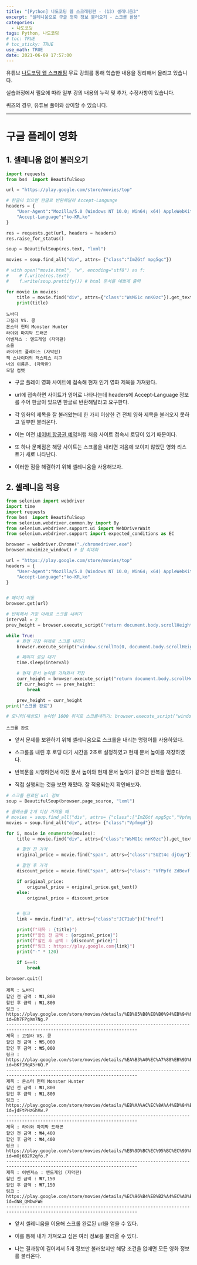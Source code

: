 ```yaml
---
title: "[Python] 나도코딩 웹 스크래핑편 - (13) 셀레니움3"
excerpt: "셀레니움으로 구글 영화 정보 불러오기 - 스크롤 활용"
categories: 
  - 나도코딩
tags: Python, 나도코딩
# toc: TRUE
# toc_sticky: TRUE
use_math: TRUE
date: 2021-06-09 17:57:00
---
```


유튜브 [나도코딩 웹 스크래핑](https://www.youtube.com/watch?v=yQ20jZwDjTE&t=17499s) 무료 강의를 통해 학습한 내용을 정리해서 올리고 있습니다.

실습과정에서 필요에 따라 일부 강의 내용의 누락 및 추가, 수정사항이 있습니다.

퀴즈의 경우, 유튜브 풀이와 상이할 수 있습니다.

---


# 구글 플레이 영화

## 1. 셀레니움 없이 불러오기


```python
import requests
from bs4  import BeautifulSoup

url = "https://play.google.com/store/movies/top"

# 한글이 있으면 한글로 반환해달라 Accept-Language
headers = {
    "User-Agent":"Mozilla/5.0 (Windows NT 10.0; Win64; x64) AppleWebKit/537.36 (KHTML, like Gecko) Chrome/88.0.4324.104 Safari/537.36",
    "Accept-Language":"ko-KR,ko"
}

res = requests.get(url, headers = headers)
res.raise_for_status()

soup = BeautifulSoup(res.text, "lxml")

movies = soup.find_all("div", attrs= {"class":"ImZGtf mpg5gc"})

# with open("movie.html", "w", encoding="utf8") as f:
#    # f.write(res.text)
#    f.write(soup.prettify()) # html 문서를 예쁘게 출력

for movie in movies:
    title = movie.find("div", attrs={"class":"WsMG1c nnK0zc"}).get_text()
    print(title)
```

    노바디
    고질라 VS. 콩
    몬스터 헌터 Monster Hunter
    라야와 마지막 드래곤
    어벤져스 : 엔드게임 (자막판)
    소울
    콰이어트 플레이스 (자막판)
    잭 스나이더의 저스티스 리그
    너의 이름은. (자막판)
    모탈 컴뱃
    

- 구글 플레이 영화 사이트에 접속해 현재 인기 영화 제목을 가져왔다.


- url에 접속하면 사이트가 영어로 나타나는데 headers에 Accept-Language 정보를 주어 한글이 있으면 한글로 반환해달라고 요구한다.


- 각 영화의 제목을 잘 불러왔는데 한 가지 이상한 건 전체 영화 제목을 불러오지 못하고 일부만 불러온다.


- 이는 이전 [네이버 항공권 예약](https://romg2.github.io/%EB%82%98%EB%8F%84%EC%BD%94%EB%94%A9/nado_web_12_%EC%85%80%EB%A0%88%EB%8B%88%EC%9B%80_%EB%84%A4%EC%9D%B4%EB%B2%84-%ED%95%AD%EA%B3%B5%EA%B6%8C/)처럼 처음 사이트 접속시 로딩이 있기 때문이다.


- 또 하나 문제점은 해당 사이트는 스크롤을 내리면 처음에 보이지 않았던 영화 리스트가 새로 나타난다.


- 이러한 점을 해결하기 위해 셀레니움을 사용해보자.

## 2. 셀레니움 적용


```python
from selenium import webdriver
import time
import requests
from bs4  import BeautifulSoup
from selenium.webdriver.common.by import By
from selenium.webdriver.support.ui import WebDriverWait
from selenium.webdriver.support import expected_conditions as EC

browser = webdriver.Chrome("./chromedriver.exe")
browser.maximize_window() # 창 최대화

url = "https://play.google.com/store/movies/top"
headers = {
    "User-Agent":"Mozilla/5.0 (Windows NT 10.0; Win64; x64) AppleWebKit/537.36 (KHTML, like Gecko) Chrome/88.0.4324.104 Safari/537.36",
    "Accept-Language":"ko-KR,ko"
}


# 페이지 이동
browser.get(url)

# 반복해서 가장 아래로 스크롤 내리기
interval = 2
prev_height = browser.execute_script("return document.body.scrollHeight")

while True:
    # 화면 가장 아래로 스크롤 내리기
    browser.execute_script("window.scrollTo(0, document.body.scrollHeight)")

    # 페이지 로딩 대기
    time.sleep(interval)

    # 현재 문서 높이를 가져와서 저장
    curr_height = browser.execute_script("return document.body.scrollHeight")
    if curr_height == prev_height:
        break

    prev_height = curr_height
print("스크롤 완료")

# 모니터(해상도) 높이인 1600 위치로 스크롤내리기: browser.execute_script("window.scrollTo(0,1600)")
```

    스크롤 완료
    

- 앞서 문제를 보완하기 위해 셀레니움으로 스크롤을 내리는 명령어를 사용하였다.


- 스크롤을 내린 후 로딩 대기 시간을 2초로 설정하였고 현재 문서 높이를 저장하였다.


- 반복문을 시행하면서 이전 문서 높이와 현재 문서 높이가 같으면 반복을 멈춘다.


- 직접 실행되는 것을 보면 재밌다. 잘 적용되는지 확인해보자.


```python
# 스크롤 완료된 url 정보
soup = BeautifulSoup(browser.page_source, "lxml")

# 클래스를 2개 이상 가져올 때
# movies = soup.find_all("div", attrs= {"class":["ImZGtf mpg5gc","Vpfmgd"]})
movies = soup.find_all("div", attrs= {"class":"Vpfmgd"})

for i, movie in enumerate(movies):
    title = movie.find("div", attrs={"class":"WsMG1c nnK0zc"}).get_text()

    # 할인 전 가격
    original_price = movie.find("span", attrs={"class":"SUZt4c djCuy"})

    # 할인 후 가격
    discount_price = movie.find("span", attrs={"class": "VfPpfd ZdBevf i5DZme"}).get_text()

    if original_price:
        original_price = original_price.get_text()
    else:
        original_price = discount_price


    # 링크
    link = movie.find("a", attrs={"class":"JC71ub"})["href"]

    print(f"제목 : {title}")
    print(f"할인 전 금액 : {original_price}")
    print(f"할인 후 금액 : {discount_price}")
    print(f"링크 : https://play.google.com{link}")
    print("-" * 120)
    
    if i==4:
        break

browser.quit()
```

    제목 : 노바디
    할인 전 금액 : ₩1,800
    할인 후 금액 : ₩1,800
    링크 : https://play.google.com/store/movies/details/%EB%85%B8%EB%B0%94%EB%94%94?id=Bh7FPgXm7Ng.P
    ------------------------------------------------------------------------------------------------------------------------
    제목 : 고질라 VS. 콩
    할인 전 금액 : ₩5,000
    할인 후 금액 : ₩5,000
    링크 : https://play.google.com/store/movies/details/%EA%B3%A0%EC%A7%88%EB%9D%BC_VS_%EC%BD%A9?id=bKfIMqA5r6Q.P
    ------------------------------------------------------------------------------------------------------------------------
    제목 : 몬스터 헌터 Monster Hunter
    할인 전 금액 : ₩1,800
    할인 후 금액 : ₩1,800
    링크 : https://play.google.com/store/movies/details/%EB%AA%AC%EC%8A%A4%ED%84%B0_%ED%97%8C%ED%84%B0_Monster_Hunter?id=jdFtPHzGhVw.P
    ------------------------------------------------------------------------------------------------------------------------
    제목 : 라야와 마지막 드래곤
    할인 전 금액 : ₩4,400
    할인 후 금액 : ₩4,400
    링크 : https://play.google.com/store/movies/details/%EB%9D%BC%EC%95%BC%EC%99%80_%EB%A7%88%EC%A7%80%EB%A7%89_%EB%93%9C%EB%9E%98%EA%B3%A4?id=mOj6B2R2qfo.P
    ------------------------------------------------------------------------------------------------------------------------
    제목 : 어벤져스 : 엔드게임 (자막판)
    할인 전 금액 : ₩7,150
    할인 후 금액 : ₩7,150
    링크 : https://play.google.com/store/movies/details/%EC%96%B4%EB%B2%A4%EC%A0%B8%EC%8A%A4_%EC%97%94%EB%93%9C%EA%B2%8C%EC%9E%84_%EC%9E%90%EB%A7%89%ED%8C%90?id=dNB_QMbwFWE
    ------------------------------------------------------------------------------------------------------------------------
    

- 앞서 셀레니움을 이용해 스크롤 완료된 url을 얻을 수 있다.


- 이를 통해 내가 가져오고 싶은 여러 정보를 불러올 수 있다.


- 나는 결과창이 길어져서 5개 정보만 불러왔지만 해당 조건을 없애면 모든 영화 정보를 불러온다.
